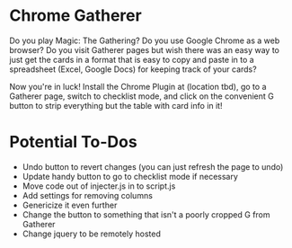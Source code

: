 Chrome Gatherer
===============

Do you play Magic: The Gathering?
Do you use Google Chrome as a web browser?
Do you visit Gatherer pages but wish there was an easy way to just get the cards in a format that is easy to copy and paste in to a spreadsheet (Excel, Google Docs) for keeping track of your cards?

Now you're in luck!
Install the Chrome Plugin at (location tbd), go to a Gatherer page, switch to checklist mode, and click on the convenient G button to strip everything but the table with card info in it!

Potential To-Dos
================
- Undo button to revert changes (you can just refresh the page to undo)
- Update handy button to go to checklist mode if necessary
- Move code out of injecter.js in to script.js
- Add settings for removing columns
- Genericize it even further
- Change the button to something that isn't a poorly cropped G from Gatherer
- Change jquery to be remotely hosted